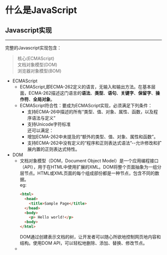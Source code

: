 # 什么是JavaScript
## Javascript实现
***
完整的Javascript实现包含：
>核心(ECMAScript)<br>
>文档对象模型(DOM)<br>
>浏览器对象模型(BOM)<br>
- ECMAScript<br>
  - ECMAScript,即ECMA-262定义的语言，无输入和输出方法。在基本层面，ECMA-262描述这门语言的**语法**、**类型**、**语句**、**关键字**、**保留字**、**操作符**、**全局对象**。
  - ECMAScript符合性：要成为ECMAScript实现，必须满足下列条件：
    - 支持ECMA-26中描述的所有“类型、值、对象、属性、函数，以及程序语法与定义”
    - 支持Unicode字符标准<br>
    还可以满足：
    - 增加ECMA-262中未提及的“额外的类型、值、对象、属性和函数”。
    - 支持ECMA-262中没有定义的“程序和正则表达式语法”--允许修改和扩展内置的正则表达式特性。
- DOM
  - 文档对象模型（DOM，Document Object Model）是一个应用编程接口（API），用于在HTML中使用扩展的XML。DOM将整个页面抽象为一组分层节点。HTML或XML页面的每个组成部份都是一种节点，包含不同的数据。<br>
    eg:
    ```html
    <html>
      <head>
        <title>Sample Page</title>
      </head>
      <body>
        <p> Hello world!</p>
      <body>
    </html>
    ```
    DOM通过创建表示文档的树，让开发者可以随心所欲地控制网页地内容和结构。使用DOM API，可以轻松地删除、添加、替换、修改节点。
  - 